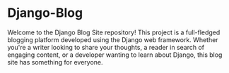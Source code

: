 # Django-Blog
 Welcome to the Django Blog Site repository! This project is a full-fledged blogging platform developed using the Django web framework. Whether you're a writer looking to share your thoughts, a reader in search of engaging content, or a developer wanting to learn about Django, this blog site has something for everyone.
